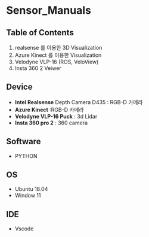 # Sensor_Manuals

## Table of Contents

1. realsense 를 이용한 3D Visualization
2. Azure Kinect 를 이용한 Visualization
3. Velodyne VLP-16 (ROS, VeloView)
4. Insta 360 2 Veiwer 

## Device

+ **Intel Realsense** Depth Camera D435 : RGB-D 카메라
+ **Azure Kinect** :RGB-D 카메라
+ **Velodyne VLP-16 Puck** : 3d Lidar
+ **Insta 360 pro 2** : 360 camera


## Software
+ PYTHON

## OS
+ Ubuntu 18.04
+ Window 11 

## IDE
+ Vscode
